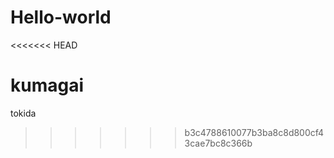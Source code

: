 # Hello-world
<<<<<<< HEAD

kumagai
=======
tokida
>>>>>>> b3c4788610077b3ba8c8d800cf43cae7bc8c366b
